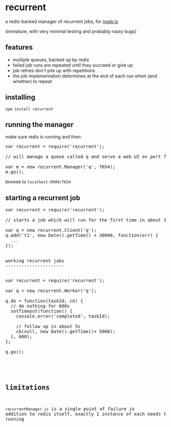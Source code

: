 recurrent
=========

a redis-backed manager of recurrent jobs, for [node.js](http://nodejs.org)

(immature, with very minimal testing and probably nasty bugs)

features
--------

* multiple queues, backed up by redis
* failed job runs are repeated until they succeed or give up
* job retries don't pile up with repetitions
* the job implementation determines at the end of each run when (and whether) to repeat

installing
----------

`npm install recurrent`

running the manager
-------------------

make sure redis is running and then:

<pre>
var recurrent = require('recurrent');

// will manage a queue called q and serve a web UI on port 7654

var m = new recurrent.Manager('q', 7654);
m.go();
</pre>


browse to `localhost:9999/7654`

starting a recurrent job
------------------------

<pre>
var recurrent = require('recurrent');

// starts a job which will run for the first time in about 30s

var q = new recurrent.Client('q');
q.add('t1', new Date().getTime() + 30000, function(err) {
  ...
});


working recurrent jobs
----------------------

<pre>
var recurrent = require('recurrent');

var q = new recurrent.Worker('q');

q.do = function(taskId, cb) {
  // do nothing for 600s
  setTimeout(function() {
    console.error('completed', taskId);

    // follow up in about 5s
    cb(null, new Date().getTime()+ 5000);
  }, 600);
};

q.go();

</pre>


limitations
------------

`recurrentManager.js` is a single point of failure in addition to redis itself, exactly 1 instance of each needs to be running
